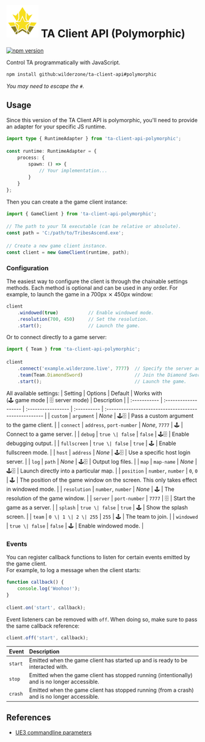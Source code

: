 # <img src="./logo.svg" style="width: 3em;"> TA Client API (Polymorphic)

[![npm version](https://badge.fury.io/js/ta-client-api.svg)](https://www.npmjs.com/package/ta-client-api)

Control TA programmatically with JavaScript.

```sh
npm install github:wilderzone/ta-client-api#polymorphic
```
_You may need to escape the `#`._


## Usage

Since this version of the TA Client API is polymorphic, you'll need to provide an adapter for your specific JS runtime.
```ts
import type { RuntimeAdapter } from 'ta-client-api-polymorphic';

const runtime: RuntimeAdapter = {
    process: {
        spawn: () => {
            // Your implementation...
        }
    }
};
```

Then you can create a the game client instance:
```ts
import { GameClient } from 'ta-client-api-polymorphic';

// The path to your TA executable (can be relative or absolute).
const path = 'C:/path/to/TribesAscend.exe';

// Create a new game client instance.
const client = new GameClient(runtime, path);
```

### Configuration

The easiest way to configure the client is through the chainable settings methods.
Each method is optional and can be used in any order. For example, to launch the game in a 700px ⨯ 450px window:

```ts
client
    .windowed(true)           // Enable windowed mode.
    .resolution(700, 450)     // Set the resolution.
    .start();                 // Launch the game.
```

Or to connect directly to a game server:

```ts
import { Team } from 'ta-client-api-polymorphic';

client
    .connect('example.wilderzone.live', 7777)  // Specify the server address and port to connect to.
    .team(Team.DiamondSword)                   // Join the Diamond Sword team.
    .start();                                  // Launch the game.
```

All available settings:
| Setting      | Options              | Default            | Works with <br> (🕹️ game mode \| 🗄️ server mode) | Description                                           |
| :----------- | :------------------- | :----------------- | :---------- | :---------------------------------------------------- |
| `custom`     | `argument`           | *None*             | 🕹️🗄️        | Pass a custom argument to the game client.            |
| `connect`    | `address`, `port-number` | *None*, `7777` | 🕹️          | Connect to a game server.                             |
| `debug`      | `true \| false`      | `false`            | 🕹️🗄️        | Enable debugging output.                              |
| `fullscreen` | `true \| false`      | `true`             | 🕹️          | Enable fullscreen mode.                               |
| `host`       | `address`            | *None*             | 🕹️🗄️        | Use a specific host login server.                     |
| `log`        | `path`               | *None*             | 🕹️🗄️        | Output log files.                                     |
| `map`        | `map-name`           | *None*             | 🕹️🗄️        | Launch directly into a particular map.                |
| `position`   | `number`, `number`   | `0`, `0`           | 🕹️          | The position of the game window on the screen. This only takes effect in windowed mode. |
| `resolution` | `number`, `number`   | *None*             | 🕹️          | The resolution of the game window.                    |
| `server`     | `port-number`        | `7777`             | 🗄️          | Start the game as a server.                           |
| `splash`     | `true \| false`      | `true`             | 🕹️          | Show the splash screen.                               |
| `team`       | `0 \| 1 \| 2 \| 255` | `255`              | 🕹️          | The team to join.                                     |
| `windowed`   | `true \| false`      | `false`            | 🕹️          | Enable windowed mode.                                 |


### Events

You can register callback functions to listen for certain events emitted by the game client.  
For example, to log a message when the client starts:
```ts
function callback() {
    console.log('Woohoo!');
}

client.on('start', callback);
```

Event listeners can be removed with `off`. When doing so, make sure to pass the same callback reference:
```ts
client.off('start', callback);
```

| Event   | Description                                                                     |
| :------ | :------------------------------------------------------------------------------ |
| `start` | Emitted when the game client has started up and is ready to be interacted with. |
| `stop`  | Emitted when the game client has stopped running (intentionally) and is no longer accessible. |
| `crash` | Emitted when the game client has stopped running (from a crash) and is no longer accessible. |


## References

- [UE3 commandline parameters](https://docs.unrealengine.com/udk/Three/CommandLineArguments.html)
